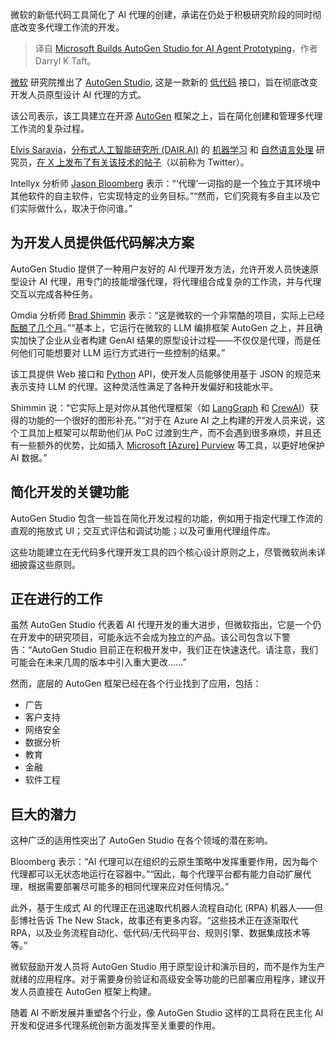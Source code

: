 
<!--
title: 微软构建AutoGen Studio用于AI代理原型设计
cover: https://cdn.thenewstack.io/media/2024/08/5102500e-valeria-nikitina-mlvfsxdrtdq-unsplash.jpg
-->

微软的新低代码工具简化了 AI 代理的创建，承诺在仍处于积极研究阶段的同时彻底改变多代理工作流的开发。

> 译自 [Microsoft Builds AutoGen Studio for AI Agent Prototyping](https://thenewstack.io/microsoft-builds-autogen-studio-for-ai-agent-prototyping/)，作者 Darryl K Taft。

[微软](https://news.microsoft.com/?utm_content=inline+mention) 研究院推出了 [AutoGen Studio](https://microsoft.github.io/autogen/docs/autogen-studio/getting-started/), 这是一款新的 [低代码](https://thenewstack.io/confessions-of-a-low-code-convert/) 接口，旨在彻底改变开发人员原型设计 AI 代理的方式。

该公司表示，该工具建立在开源 [AutoGen](https://microsoft.github.io/autogen) 框架之上，旨在简化创建和管理多代理工作流的复杂过程。

[Elvis Saravia](https://www.linkedin.com/in/omarsar/?originalSubdomain=bz)，[分布式人工智能研究所 (DAIR.AI)](https://www.dair-institute.org/) 的 [机器学习](https://thenewstack.io/how-machine-learning-works-an-overview/) 和 [自然语言处理](https://thenewstack.io/what-temperature-means-in-natural-language-processing-and-ai/) 研究员，[在 X 上发布了有关该技术的帖子](https://x.com/omarsar0/status/1829163090715529358?t=uu8tJUUbu4BSYWvZtzeb5g&s=03)（以前称为 Twitter）。

Intellyx 分析师 [Jason Bloomberg](https://www.linkedin.com/in/jasonbloomberg?originalSubdomain=nl) 表示：“‘代理’一词指的是一个独立于其环境中其他软件的自主软件，它实现特定的业务目标。”“然而，它们究竟有多自主以及它们实际做什么，取决于你问谁。”

## 为开发人员提供低代码解决方案

AutoGen Studio 提供了一种用户友好的 AI 代理开发方法，允许开发人员快速原型设计 AI 代理，用专门的技能增强代理，将代理组合成复杂的工作流，并与代理交互以完成各种任务。

Omdia 分析师 [Brad Shimmin](https://www.linkedin.com/in/bradshimmin/) 表示：“这是微软的一个非常酷的项目，实际上已经 [酝酿了几个月](https://github.com/microsoft/autogen/tree/main/samples/apps/autogen-studio)。”“基本上，它运行在微软的 LLM 编排框架 AutoGen 之上，并且确实加快了企业从业者构建 GenAI 结果的原型设计过程——不仅仅是代理，而是任何他们可能想要对 LLM 运行方式进行一些控制的结果。”

该工具提供 Web 接口和 [Python](https://thenewstack.io/python/) API，使开发人员能够使用基于 JSON 的规范来表示支持 LLM 的代理。这种灵活性满足了各种开发偏好和技能水平。

Shimmin 说：“它实际上是对你从其他代理框架（如 [LangGraph](https://thenewstack.io/develop-a-master-ai-agent-with-langgraph-in-python/) 和 [CrewAI](https://www.crewai.com/)）获得的功能的一个很好的图形补充。”“对于在 Azure AI 之上构建的开发人员来说，这个工具加上框架可以帮助他们从 PoC 过渡到生产，而不会遇到很多麻烦，并且还有一些额外的优势，比如插入 [Microsoft [Azure] Purview](https://www.microsoft.com/en-us/security/business/risk-management/microsoft-purview-data-governance/) 等工具，以更好地保护 AI 数据。”

## 简化开发的关键功能

AutoGen Studio 包含一些旨在简化开发过程的功能，例如用于指定代理工作流的直观的拖放式 UI；交互式评估和调试功能；以及可重用代理组件库。

这些功能建立在无代码多代理开发工具的四个核心设计原则之上，尽管微软尚未详细披露这些原则。

## 正在进行的工作

虽然 AutoGen Studio 代表着 AI 代理开发的重大进步，但微软指出，它是一个仍在开发中的研究项目，可能永远不会成为独立的产品。该公司包含以下警告：“AutoGen Studio 目前正在积极开发中，我们正在快速迭代。请注意，我们可能会在未来几周的版本中引入重大更改……”

然而，底层的 AutoGen 框架已经在各个行业找到了应用，包括：

- 广告
- 客户支持
- 网络安全
- 数据分析
- 教育
- 金融
- 软件工程

## 巨大的潜力

这种广泛的适用性突出了 AutoGen Studio 在各个领域的潜在影响。

Bloomberg 表示：“AI 代理可以在组织的云原生策略中发挥重要作用，因为每个代理都可以无状态地运行在容器中。”“因此，每个代理平台都有能力自动扩展代理，根据需要部署尽可能多的相同代理来应对任何情况。”

此外，基于生成式 AI 的代理正在迅速取代机器人流程自动化 (RPA) 机器人——但彭博社告诉 The New Stack，故事还有更多内容。“这些技术正在逐渐取代 RPA，以及业务流程自动化、低代码/无代码平台、规则引擎、数据集成技术等等。”

微软鼓励开发人员将 AutoGen Studio 用于原型设计和演示目的，而不是作为生产就绪的应用程序。对于需要身份验证和高级安全等功能的已部署应用程序，建议开发人员直接在 AutoGen 框架上构建。

随着 AI 不断发展并重塑各个行业，像 AutoGen Studio 这样的工具将在民主化 AI 开发和促进多代理系统创新方面发挥至关重要的作用。
